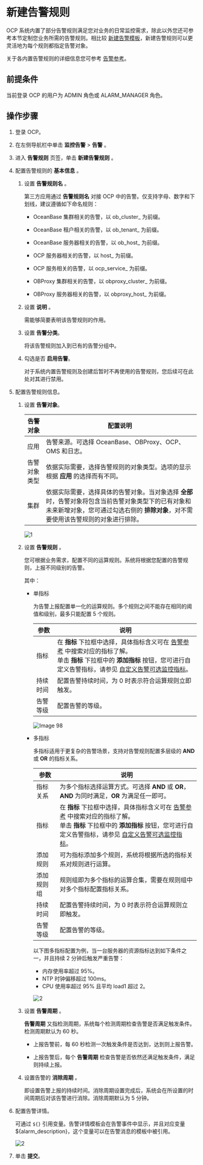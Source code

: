 # 新建告警规则

OCP 系统内置了部分告警规则满足您对业务的日常监控需求，除此以外您还可参考本节定制您业务所需的告警规则。相比较 [新建告警模板](../400.manage-alert-templates/100.create-an-alert-template.md)，新建告警规则可以更灵活地为每个规则都指定告警对象。

关于各内置告警规则的详细信息您可参考 [告警参考](../../../1900.reference-guide/100.alarm-reference/100.alert-reference-overview.md)。

## 前提条件

当前登录 OCP 的用户为 ADMIN 角色或 ALARM_MANAGER 角色。

## 操作步骤

1. 登录 OCP。

2. 在左侧导航栏中单击 **监控告警** \> **告警** 。

3. 进入 **告警规则** 页签，单击 **新建告警规则** 。

4. 配置告警规则的 **基本信息** 。

   1. 设置 **告警规则名** 。  

      第三方应用通过 **告警规则名** 对接 OCP 中的告警。仅支持字母、数字和下划线，建议遵循如下命名规则：

      * OceanBase 集群相关的告警，以 ob_cluster_ 为前缀。

      * OceanBase 租户相关的告警，以 ob_tenant_ 为前缀。

      * OceanBase 服务器相关的告警，以 ob_host_ 为前缀。

      * OCP 服务器相关的告警，以 host_ 为前缀。

      * OCP 服务相关的告警，以 ocp_service_ 为前缀。

      * OBProxy 集群相关的告警，以 obproxy_cluster_ 为前缀。

      * OBProxy 服务器相关的告警，以 obproxy_host_ 为前缀。

   2. 设置 **说明** 。

      需能够简要表明该告警规则的作用。

   3. 设置 **告警分类**。

      将该告警规则加入到已有的告警分组中。

   4. 勾选是否 **启用告警**。

      对于系统内置告警规则及创建后暂时不再使用的告警规则，您后续可在此处对其进行禁用。

5. 配置告警规则信息。

   1. 设置 **告警对象**。

      |  告警对象  |  配置说明   |
      |--------|---------|
      | 应用     | 告警来源。可选择 OceanBase、OBProxy、OCP、OMS 和日志。  |
      | 告警对象类型   | 依据实际需要，选择告警规则的对象类型。选项的显示根据 **应用** 的选择而有不同。   |
      | 集群   | 依据实际需要，选择具体的告警对象。当对象选择 **全部** 时，告警对象将包含当前告警对象类型下的已有对象和未来新增对象，您可通过勾选右侧的 **排除对象**，对不需要使用该告警规则的对象进行排除。  |

      ![1](https://obbusiness-private.oss-cn-shanghai.aliyuncs.com/doc/img/ocp/421/alarm/%E6%96%B0%E5%BB%BA%E5%91%8A%E8%AD%A6%E8%A7%84%E5%88%99-1.png)

   2. 设置 **告警规则** 。

      您可根据业务需求，配置不同的运算规则。系统将根据您配置的告警规则，上报不同级别的告警。

      其中：

      * 单指标

        为告警上报配置单一化的运算规则。多个规则之间不能存在相同的阈值和级别，最多只能配置 5 个规则。

        |  参数  |  说明   |
        |--------|---------|
        | 指标     | 在 **指标** 下拉框中选择，具体指标含义可在 [告警参考](../../../1900.reference-guide/100.alarm-reference/100.alert-reference-overview.md) 中搜索对应的指标了解。</br> 单击 **指标** 下拉框中的 **添加指标** 按钮，您可进行自定义告警指标，请参见 [自定义告警可选监控指标](../1000.monitoring-metrics-for-customizable-alarm.md)。|
        | 持续时间   | 配置告警持续时间，为 0 时表示符合运算规则立即触发。   |
        | 告警等级   | 配置告警的等级。 |

        ![Image 98](https://obbusiness-private.oss-cn-shanghai.aliyuncs.com/doc/img/ocp/401/%E5%8D%95%E6%8C%87%E6%A0%87%E5%91%8A%E8%AD%A6%E8%A7%84%E5%88%991.png)

      * 多指标

        多指标适用于更复杂的告警场景，支持对告警规则配置多层级的 **AND** 或 **OR** 的指标关系。

        |  参数  |  说明   |
        |--------|---------|
        | 指标关系 |为多个指标选择运算方式。可选择 **AND** 或 **OR**，**AND** 为同时满足，**OR** 为满足任一即可。 |
        | 指标     | 在 **指标** 下拉框中选择，具体指标含义可在 [告警参考](../../../1900.reference-guide/100.alarm-reference/100.alert-reference-overview.md) 中搜索对应的指标了解。</br> 单击 **指标** 下拉框中的 **添加指标** 按钮，您可进行自定义告警指标，请参见 [自定义告警可选监控指标](../1000.monitoring-metrics-for-customizable-alarm.md)。|
        | 添加规则   | 可为指标添加多个规则，系统将根据所选的指标关系对规则进行运算。   |
        | 添加规则组   | 规则组即为多个指标的运算合集，需要在规则组中对多个指标配置指标关系。 |
        | 持续时间   | 配置告警持续时间，为 0 时表示符合运算规则立即触发。   |
        | 告警等级   | 配置告警的等级。 |

        以下图多指标配置为例，当一台服务器的资源指标达到如下条件之一，并且持续 2 分钟后触发严重告警：

          * 内存使用率超过 95%。
          * NTP 时钟偏移超过 100ms。
          * CPU 使用率超过 95% 且平均 load1 超过 2。

         ![2](https://obbusiness-private.oss-cn-shanghai.aliyuncs.com/doc/img/ocp/401/%E5%A4%9A%E6%8C%87%E6%A0%87%E8%BF%90%E7%AE%97%E8%A7%84%E5%88%991.png)

   3. 设置 **告警周期** 。

      **告警周期** 又指检测周期，系统每个检测周期检查告警是否满足触发条件。检测周期默认为 60 秒。
      * 上报告警前，每 60 秒检测一次触发条件是否达到，达到则上报告警。

      * 上报告警后，每个 **告警周期** 检查告警是否依然还满足触发条件，满足则持续上报。

   4. 设置告警的 **消除周期** 。

      即设置告警上报的持续时间。消除周期设置完成后，系统会在所设置的时间周期后对该告警进行消除。消除周期默认为 5 分钟。

6. 配置告警详情。

   可通过 `${}` 引用变量。告警详情模板会在告警事件中显示，并且对应变量 ${alarm_description}，这个变量可以在告警消息的模板中被引用。

   ![2](https://obbusiness-private.oss-cn-shanghai.aliyuncs.com/doc/img/ocp/401/%E5%91%8A%E8%AD%A6%E8%AF%A6%E6%83%85%E9%85%8D%E7%BD%AE1.png)

7. 单击 **提交**。
